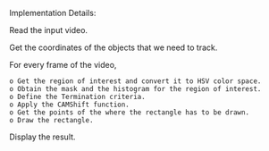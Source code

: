 Implementation Details:

Read the input video.

Get the coordinates of the objects that we need to track.

For every frame of the video,

	o Get the region of interest and convert it to HSV color space.
	o Obtain the mask and the histogram for the region of interest.
	o Define the Termination criteria.
	o Apply the CAMShift function.
	o Get the points of the where the rectangle has to be drawn.
	o Draw the rectangle.
    
Display the result.
